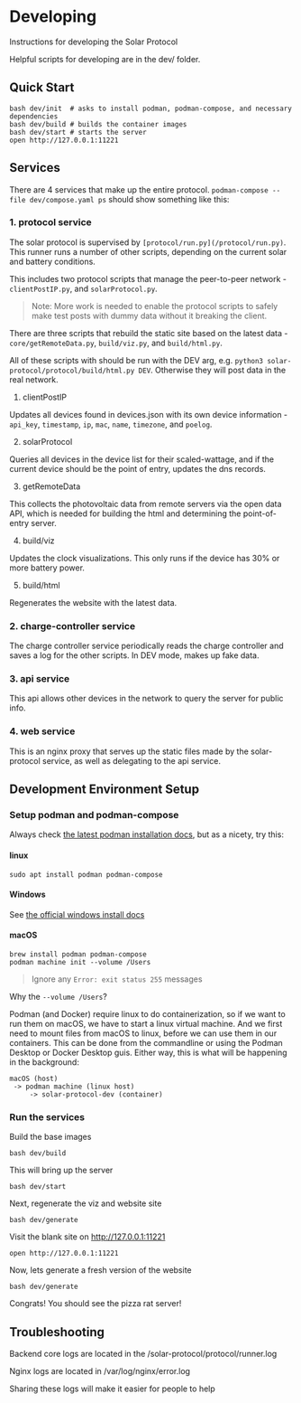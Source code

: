 # Developing

Instructions for developing the Solar Protocol

Helpful scripts for developing are in the dev/ folder.

## Quick Start

    bash dev/init  # asks to install podman, podman-compose, and necessary dependencies
    bash dev/build # builds the container images
    bash dev/start # starts the server
    open http://127.0.0.1:11221

## Services

There are 4 services that make up the entire protocol. `podman-compose --file dev/compose.yaml ps` should show something like this:

### 1. protocol service

The solar protocol is supervised by `[protocol/run.py](/protocol/run.py)`. This runner runs a number of other scripts, depending on the current solar and battery conditions.

This includes two protocol scripts that manage the peer-to-peer network - `clientPostIP.py`, and `solarProtocol.py`.

> Note: More work is needed to enable the protocol scripts to safely make test posts with dummy data without it breaking the client.

There are three scripts that rebuild the static site based on the latest data - `core/getRemoteData.py`, `build/viz.py`, and `build/html.py`.

All of these scripts with should be run with the DEV arg, e.g. `python3 solar-protocol/protocol/build/html.py DEV`. Otherwise they will post data in the real network.

1. clientPostIP

Updates all devices found in devices.json with its own device information - `api_key`, `timestamp`, `ip`, `mac`, `name`, `timezone`, and `poelog`.

2. solarProtocol

Queries all devices in the device list for their scaled-wattage, and if the current device should be the point of entry, updates the dns records.

3. getRemoteData

This collects the photovoltaic data from remote servers via the open data API, which is needed for building the html and determining the point-of-entry server.

4. build/viz

Updates the clock visualizations. This only runs if the device has 30% or more battery power.

5. build/html

Regenerates the website with the latest data.

### 2. charge-controller service

The charge controller service periodically reads the charge controller and saves a log for the other scripts. In DEV mode, makes up fake data.

### 3. api service

This api allows other devices in the network to query the server for public info.

### 4. web service

This is an nginx proxy that serves up the static files made by the solar-protocol service, as well as delegating to the api service.

## Development Environment Setup


### Setup podman and podman-compose

Always check [the latest podman installation docs](https://podman.io/getting-started/installation), but as a nicety, try this:

#### linux

    sudo apt install podman podman-compose

#### Windows

See [the official windows install docs](https://github.com/containers/podman/blob/main/docs/tutorials/podman-for-windows.md)

#### macOS

    brew install podman podman-compose
    podman machine init --volume /Users

> Ignore any `Error: exit status 255` messages

Why the `--volume /Users`?

Podman (and Docker) require linux to do containerization, so if we want to run them on macOS, we have to start a linux virtual machine. And we first need to mount files from macOS to linux, before we can use them in our containers. This can be done from the commandline or using the Podman Desktop or Docker Desktop guis. Either way, this is what will be happening in the background:

    macOS (host)
     -> podman machine (linux host)
         -> solar-protocol-dev (container)

### Run the services

Build the base images

    bash dev/build

This will bring up the server

    bash dev/start

Next, regenerate the viz and website site

    bash dev/generate

Visit the blank site on http://127.0.0.1:11221

    open http://127.0.0.1:11221

Now, lets generate a fresh version of the website

    bash dev/generate

Congrats! You should see the pizza rat server!

## Troubleshooting

Backend core logs are located in the /solar-protocol/protocol/runner.log

Nginx logs are located in /var/log/nginx/error.log

Sharing these logs will make it easier for people to help
